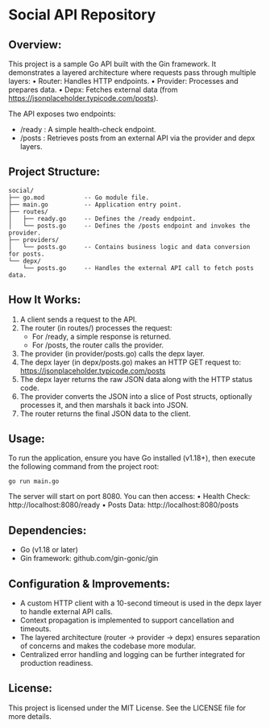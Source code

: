 Social API Repository
=====================

Overview:
---------
This project is a sample Go API built with the Gin framework. It demonstrates a layered architecture where requests pass through multiple layers:
  • Router: Handles HTTP endpoints.
  • Provider: Processes and prepares data.
  • Depx: Fetches external data (from https://jsonplaceholder.typicode.com/posts).

The API exposes two endpoints:
  - /ready : A simple health-check endpoint.
  - /posts : Retrieves posts from an external API via the provider and depx layers.

Project Structure:
------------------
```
social/
├── go.mod           -- Go module file.
├── main.go          -- Application entry point.
├── routes/
│   ├── ready.go     -- Defines the /ready endpoint.
│   └── posts.go     -- Defines the /posts endpoint and invokes the provider.
├── providers/
│   └── posts.go     -- Contains business logic and data conversion for posts.
└── depx/
    └── posts.go     -- Handles the external API call to fetch posts data.
```

How It Works:
-------------
1. A client sends a request to the API.
2. The router (in routes/) processes the request:
   - For /ready, a simple response is returned.
   - For /posts, the router calls the provider.
3. The provider (in provider/posts.go) calls the depx layer.
4. The depx layer (in depx/posts.go) makes an HTTP GET request to:
   https://jsonplaceholder.typicode.com/posts
5. The depx layer returns the raw JSON data along with the HTTP status code.
6. The provider converts the JSON into a slice of Post structs, optionally processes it,
   and then marshals it back into JSON.
7. The router returns the final JSON data to the client.

Usage:
------
To run the application, ensure you have Go installed (v1.18+), then execute the following command
from the project root:

```
go run main.go
```

The server will start on port 8080. You can then access:
  • Health Check: http://localhost:8080/ready
  • Posts Data:  http://localhost:8080/posts

Dependencies:
-------------
- Go (v1.18 or later)
- Gin framework: github.com/gin-gonic/gin

Configuration & Improvements:
-----------------------------
- A custom HTTP client with a 10-second timeout is used in the depx layer to handle external API calls.
- Context propagation is implemented to support cancellation and timeouts.
- The layered architecture (router → provider → depx) ensures separation of concerns and makes the codebase more modular.
- Centralized error handling and logging can be further integrated for production readiness.

License:
--------
This project is licensed under the MIT License. See the LICENSE file for more details.